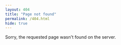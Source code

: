 ```yaml
---
layout: 404
title: "Page not found"
permalink: /404.html
hide: true
---
```

Sorry, the requested page wasn't found on the server.
